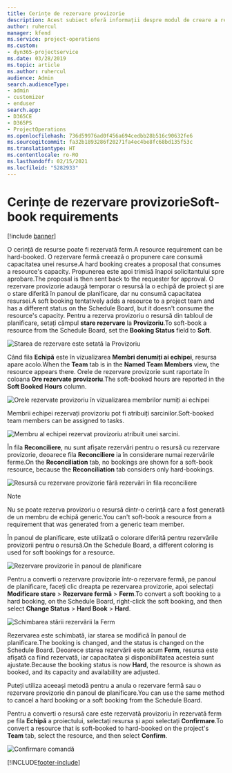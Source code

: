 ```yaml
---
title: Cerințe de rezervare provizorie
description: Acest subiect oferă informații despre modul de creare a rezervărilor provizorii.
author: ruhercul
manager: kfend
ms.service: project-operations
ms.custom:
- dyn365-projectservice
ms.date: 03/28/2019
ms.topic: article
ms.author: ruhercul
audience: Admin
search.audienceType:
- admin
- customizer
- enduser
search.app:
- D365CE
- D365PS
- ProjectOperations
ms.openlocfilehash: 736d59976ad0f456a694cedbb28b516c90632fe6
ms.sourcegitcommit: fa32b1893286f20271fa4ec4be8fc68bd135f53c
ms.translationtype: HT
ms.contentlocale: ro-RO
ms.lasthandoff: 02/15/2021
ms.locfileid: "5282933"
---
```

# <a name="soft-book-requirements"></a><span data-ttu-id="61fef-103">Cerințe de rezervare provizorie</span><span class="sxs-lookup"><span data-stu-id="61fef-103">Soft-book requirements</span></span>

[!include [banner](../includes/psa-now-project-operations.md)]

<span data-ttu-id="61fef-104">O cerință de resurse poate fi rezervată ferm.</span><span class="sxs-lookup"><span data-stu-id="61fef-104">A resource requirement can be hard-booked.</span></span> <span data-ttu-id="61fef-105">O rezervare fermă creează o propunere care consumă capacitatea unei resurse.</span><span class="sxs-lookup"><span data-stu-id="61fef-105">A hard booking creates a proposal that consumes a resource's capacity.</span></span> <span data-ttu-id="61fef-106">Propunerea este apoi trimisă înapoi solicitantului spre aprobare.</span><span class="sxs-lookup"><span data-stu-id="61fef-106">The proposal is then sent back to the requester for approval.</span></span> <span data-ttu-id="61fef-107">O rezervare provizorie adaugă temporar o resursă la o echipă de proiect și are o stare diferită în panoul de planificare, dar nu consumă capacitatea resursei.</span><span class="sxs-lookup"><span data-stu-id="61fef-107">A soft booking tentatively adds a resource to a project team and has a different status on the Schedule Board, but it doesn't consume the resource's capacity.</span></span> <span data-ttu-id="61fef-108">Pentru a rezerva provizoriu o resursă din tabloul de planificare, setați câmpul **stare rezervare** la **Provizoriu**.</span><span class="sxs-lookup"><span data-stu-id="61fef-108">To soft-book a resource from the Schedule Board, set the **Booking Status** field to **Soft**.</span></span>

![Starea de rezervare este setată la Provizoriu](media/Resource-Management-image77.png)

<span data-ttu-id="61fef-110">Când fila **Echipă** este în vizualizarea **Membri denumiți ai echipei**, resursa apare acolo.</span><span class="sxs-lookup"><span data-stu-id="61fef-110">When the **Team** tab is in the **Named Team Members** view, the resource appears there.</span></span> <span data-ttu-id="61fef-111">Orele de rezervare provizorie sunt raportate în coloana **Ore rezervate provizoriu**.</span><span class="sxs-lookup"><span data-stu-id="61fef-111">The soft-booked hours are reported in the **Soft Booked Hours** column.</span></span>

![Orele rezervate provizoriu în vizualizarea membrilor numiți ai echipei](media/Resource-Management-image78.png)

<span data-ttu-id="61fef-113">Membrii echipei rezervați provizoriu pot fi atribuiți sarcinilor.</span><span class="sxs-lookup"><span data-stu-id="61fef-113">Soft-booked team members can be assigned to tasks.</span></span>

![Membru al echipei rezervat provizoriu atribuit unei sarcini.](media/Resource-Management-image79.png)

<span data-ttu-id="61fef-115">În fila **Reconciliere**, nu sunt afișate rezervări pentru o resursă cu rezervare provizorie, deoarece fila **Reconciliere** ia în considerare numai rezervările ferme.</span><span class="sxs-lookup"><span data-stu-id="61fef-115">On the **Reconciliation** tab, no bookings are shown for a soft-book resource, because the **Reconciliation** tab considers only hard-bookings.</span></span>

![Resursă cu rezervare provizorie fără rezervări în fila reconciliere](media/Resource-Management-image80.png)

> [!NOTE]
> <span data-ttu-id="61fef-117">Nu se poate rezerva provizoriu o resursă dintr-o cerință care a fost generată de un membru de echipă generic.</span><span class="sxs-lookup"><span data-stu-id="61fef-117">You can't soft-book a resource from a requirement that was generated from a generic team member.</span></span>

<span data-ttu-id="61fef-118">În panoul de planificare, este utilizată o colorare diferită pentru rezervările provizorii pentru o resursă.</span><span class="sxs-lookup"><span data-stu-id="61fef-118">On the Schedule Board, a different coloring is used for soft bookings for a resource.</span></span>

![Rezervare provizorie în panoul de planificare](media/Resource-Management-image81.png)

<span data-ttu-id="61fef-120">Pentru a converti o rezervare provizorie într-o rezervare fermă, pe panoul de planificare, faceți clic dreapta pe rezervarea provizorie, apoi selectați **Modificare stare** \> **Rezervare fermă** \> **Ferm**.</span><span class="sxs-lookup"><span data-stu-id="61fef-120">To convert a soft booking to a hard booking, on the Schedule Board, right-click the soft booking, and then select **Change Status** \> **Hard Book** \> **Hard**.</span></span>

![Schimbarea stării rezervării la Ferm](media/Resource-Management-image82.png)

<span data-ttu-id="61fef-122">Rezervarea este schimbată, iar starea se modifică în panoul de planificare.</span><span class="sxs-lookup"><span data-stu-id="61fef-122">The booking is changed, and the status is changed on the Schedule Board.</span></span> <span data-ttu-id="61fef-123">Deoarece starea rezervării este acum **Ferm**, resursa este afișată ca fiind rezervată, iar capacitatea și disponibilitatea acesteia sunt ajustate.</span><span class="sxs-lookup"><span data-stu-id="61fef-123">Because the booking status is now **Hard**, the resource is shown as booked, and its capacity and availability are adjusted.</span></span>

<span data-ttu-id="61fef-124">Puteți utiliza aceeași metodă pentru a anula o rezervare fermă sau o rezervare provizorie din panoul de planificare.</span><span class="sxs-lookup"><span data-stu-id="61fef-124">You can use the same method to cancel a hard booking or a soft booking from the Schedule Board.</span></span>

<span data-ttu-id="61fef-125">Pentru a converti o resursă care este rezervată provizoriu în rezervată ferm pe fila **Echipă** a proiectului, selectați resursa și apoi selectați **Confirmare**.</span><span class="sxs-lookup"><span data-stu-id="61fef-125">To convert a resource that is soft-booked to hard-booked on the project's **Team** tab, select the resource, and then select **Confirm**.</span></span>

![Confirmare comandă](media/Resource-Management-image83.png)


[!INCLUDE[footer-include](../includes/footer-banner.md)]